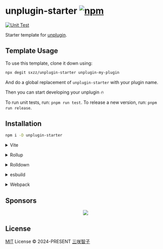 # unplugin-starter [![npm](https://img.shields.io/npm/v/unplugin-starter.svg)](https://npmjs.com/package/unplugin-starter)

[![Unit Test](https://github.com/sxzz/unplugin-starter/actions/workflows/unit-test.yml/badge.svg)](https://github.com/sxzz/unplugin-starter/actions/workflows/unit-test.yml)

Starter template for [unplugin](https://github.com/unjs/unplugin).

<!-- Remove Start -->

## Template Usage

To use this template, clone it down using:

```bash
npx degit sxzz/unplugin-starter unplugin-my-plugin
```

And do a global replacement of `unplugin-starter` with your plugin name.

Then you can start developing your unplugin 🔥

To run unit tests, run: `pnpm run test`.
To release a new version, run: `pnpm run release`.

<!-- Remove End -->

## Installation

```bash
npm i -D unplugin-starter
```

<details>
<summary>Vite</summary><br>

```ts
// vite.config.ts
import UnpluginStarter from 'unplugin-starter/vite'

export default defineConfig({
  plugins: [UnpluginStarter()],
})
```

<br></details>

<details>
<summary>Rollup</summary><br>

```ts
// rollup.config.js
import UnpluginStarter from 'unplugin-starter/rollup'

export default {
  plugins: [UnpluginStarter()],
}
```

<br></details>

<details>
<summary>Rolldown</summary><br>

```ts
// rolldown.config.js
import UnpluginStarter from 'unplugin-starter/rolldown'

export default {
  plugins: [UnpluginStarter()],
}
```

<br></details>

<details>
<summary>esbuild</summary><br>

```ts
// esbuild.config.js
import { build } from 'esbuild'

build({
  plugins: [require('unplugin-starter/esbuild')()],
})
```

<br></details>

<details>
<summary>Webpack</summary><br>

```ts
// webpack.config.js
module.exports = {
  /* ... */
  plugins: [require('unplugin-starter/webpack')()],
}
```

<br></details>

## Sponsors

<p align="center">
  <a href="https://cdn.jsdelivr.net/gh/sxzz/sponsors/sponsors.svg">
    <img src='https://cdn.jsdelivr.net/gh/sxzz/sponsors/sponsors.svg'/>
  </a>
</p>

## License

[MIT](./LICENSE) License © 2024-PRESENT [三咲智子](https://github.com/sxzz)
